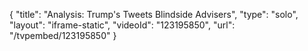 {
    "title": "Analysis: Trump's Tweets Blindside Advisers",
    "type": "solo",
    "layout": "iframe-static",
    "videoId": "123195850",
    "url": "\/tvpembed\/123195850"
}